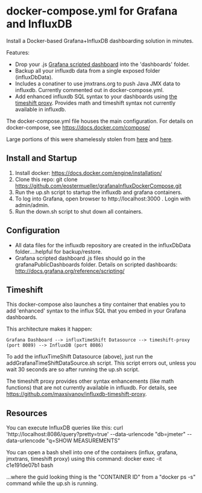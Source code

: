 # docker-compose.yml for Grafana and InfluxDB

Install a Docker-based Grafana+InfluxDB dashboarding solution in minutes.

Features:
 - Drop your .js [Grafana scripted dashboard](http://docs.grafana.org/reference/scripting/) into the 'dashboards' folder.
 - Backup all your influxdb data from a single exposed folder (influxDbData).
 - Includes a conatiner to use jmxtrans.org to push Java JMX data to influxdb.  Currently commented out in docker-compose.yml.
 - Add enhanced influxdb SQL syntax to your dashboards using [the timeshift proxy](https://github.com/maxsivanov/influxdb-timeshift-proxy).  Provides math and timeshift syntax not currently available in influxdb.

The docker-compose.yml file houses the main configuration. For details on docker-compose, see https://docs.docker.com/compose/

Large portions of this were shamelessly stolen from [here](https://github.com/jekkos/grafana-influx-jmxtrans) and [here](https://github.com/nicolargo/docker-influxdb-grafana).

## Install and Startup
 1. Install docker:  https://docs.docker.com/engine/installation/
 2. Clone this repo:  git clone https://github.com/eostermueller/grafanaInfluxDockerCompose.git
 3. Run the up.sh script to startup the influxdb and grafana containers.
 4. To log into Grafana, open browser to http://localhost:3000 .  Login with admin/admin.
 4. Run the down.sh script to shut down all containers.

## Configuration
 - All data files for the influxdb repository are created in the influxDbData folder....helpful for backup/restore.
 - Grafana scripted dashboard .js files should go in the grafanaPublicDashboards folder.  Details on scripted dashboards:  http://docs.grafana.org/reference/scripting/

## Timeshift

This docker-compose also launches a tiny container that enables you to add 'enhanced' syntax to the influx SQL that you embed in your Grafana dashboards.

This architecture makes it happen:

    Grafana Dashboard --> influxTimeShift Datasource --> timeshift-proxy (port 8089) --> InfluxDB (port 8086)

To add the influxTimeShift Datasource (above), just run the addGrafanaTimeShiftDataSource.sh script.
This script errors out, unless you wait 30 seconds are so after running the up.sh script.

The timeshift proxy provides other syntax enhancements (like math functions) that are not currently available in influxdb.
For details, see https://github.com/maxsivanov/influxdb-timeshift-proxy.

## Resources

You can execute InfluxDB queries like this:
    curl 'http://localhost:8086/query?pretty=true' --data-urlencode "db=jmeter" --data-urlencode "q=SHOW MEASUREMENTS"

You can open a bash shell into one of the containers (influx, grafana, jmxtrans, timeshift proxy) using this command:
    docker exec -it c1e191de07b1 bash

...where the guid looking thing is the "CONTAINER ID" from a "docker ps -s" command while the up.sh is running.
